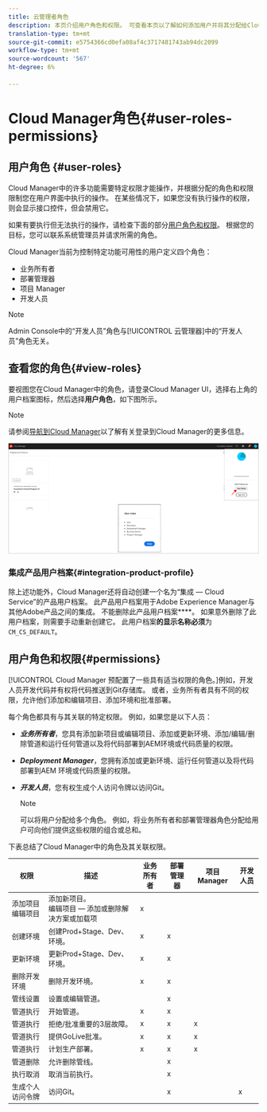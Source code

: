 ```yaml
---
title: 云管理者角色
description: 本页介绍用户角色和权限。 可查看本页以了解如何添加用户并将其分配给Cloud Manager角色。
translation-type: tm+mt
source-git-commit: e5754366cd0efa08af4c3717481743ab94dc2099
workflow-type: tm+mt
source-wordcount: '567'
ht-degree: 6%

---
```



# Cloud Manager角色{#user-roles-permissions}

## 用户角色 {#user-roles}

Cloud Manager中的许多功能需要特定权限才能操作，并根据分配的角色和权限限制您在用户界面中执行的操作。 在某些情况下，如果您没有执行操作的权限，则会显示接口控件，但会禁用它。

如果有要执行但无法执行的操作，请检查下面的部分[用户角色和权限](#permissions)。 根据您的目标，您可以联系系统管理员并请求所需的角色。

Cloud Manager当前为控制特定功能可用性的用户定义四个角色：

* 业务所有者
* 部署管理器
* 项目 Manager
* 开发人员

>[!NOTE]
>Admin Console中的“开发人员”角色与[!UICONTROL 云管理器]中的“开发人员”角色无关。

## 查看您的角色{#view-roles}

要视图您在Cloud Manager中的角色，请登录Cloud Manager UI，选择右上角的用户档案图标，然后选择&#x200B;**用户角色**，如下图所示。

>[!NOTE]
>请参阅[导航到Cloud Manager](/help/onboarding/what-is-required/navigate-to-cloud-manager.md)以了解有关登录到Cloud Manager的更多信息。

![](/help/onboarding/what-is-required/assets/admin-console-9.png)

### 集成产品用户档案{#integration-product-profile}

除上述功能外，Cloud Manager还将自动创建一个名为“集成 — Cloud Service”的产品用户档案。 此产品用户档案用于Adobe Experience Manager与其他Adobe产品之间的集成。 不能删除此产品用户档案&#x200B;****。 如果意外删除了此用户档案，则需要手动重新创建它。 此用户档案&#x200B;**的显示名称必须**&#x200B;为`CM_CS_DEFAULT`。


## 用户角色和权限{#permissions}

[!UICONTROL Cloud Manager 预配置了一些具有适当权限的角色。]例如，开发人员开发代码并有权将代码推送到Git存储库。 或者，业务所有者具有不同的权限，允许他们添加和编辑项目、添加环境和批准部署。

每个角色都具有与其关联的特定权限。 例如，如果您是以下人员：

* ***业务所有者***，您具有添加新项目或编辑项目、添加或更新环境、添加/编辑/删除管道和运行任何管道以及将代码部署到AEM环境或代码质量的权限。

* ***Deployment Manager***，您拥有添加或更新环境、运行任何管道以及将代码部署到AEM 环境或代码质量的权限。

* ***开发人员***，您有权生成个人访问令牌以访问Git。

   >[!NOTE]
   > 可以将用户分配给多个角色。 例如，将业务所有者和部署管理器角色分配给用户可向他们提供这些权限的组合或总和。


下表总结了Cloud Manager中的角色及其关联权限。

| 权限 | 描述 | 业务所有者 | 部署管理器 | 项目 Manager | 开发人员 |
|--- |--- |--- |--- |--- |--- |
| 添加项目<br>编辑项目 | 添加新项目。<br>编辑项目 — 添加或删除解决方案或加载项 | x |  |  |  |
| 创建环境 | 创建Prod+Stage、Dev、环境。 | x | x |  |  |
| 更新环境 | 更新Prod+Stage、Dev、环境。 | x | x |  |  |
| 删除开发环境 | 删除开发环境。 | x | x |  |  |
| 管线设置 | 设置或编辑管道。 |  | x |  |  |
| 管道执行 | 开始管道。 | x | x |  |  |
| 管道执行 | 拒绝/批准重要的3层故障。 | x | x | x |  |
| 管道执行 | 提供GoLive批准。 | x | x | x |  |
| 管道执行 | 计划生产部署。 | x | x | x |  |
| 管道删除 | 允许删除管线。 |  | x |  |  |
| 执行取消 | 取消当前执行。 |  | x |  |  |
| 生成个人访问令牌 | 访问Git。 |  | x |  | x |

